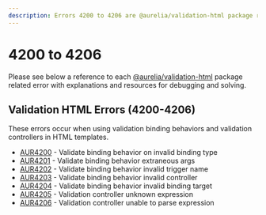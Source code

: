 ```yaml
---
description: Errors 4200 to 4206 are @aurelia/validation-html package related errors.
---
```


# 4200 to 4206

Please see below a reference to each [@aurelia/validation-html](https://github.com/aurelia/aurelia/tree/master/packages/validation-html) package related error with explanations and resources for debugging and solving.

## Validation HTML Errors (4200-4206)
These errors occur when using validation binding behaviors and validation controllers in HTML templates.

* [AUR4200](aur4200.md) - Validate binding behavior on invalid binding type
* [AUR4201](aur4201.md) - Validate binding behavior extraneous args
* [AUR4202](aur4202.md) - Validate binding behavior invalid trigger name
* [AUR4203](aur4203.md) - Validate binding behavior invalid controller
* [AUR4204](aur4204.md) - Validate binding behavior invalid binding target
* [AUR4205](aur4205.md) - Validation controller unknown expression
* [AUR4206](aur4206.md) - Validation controller unable to parse expression